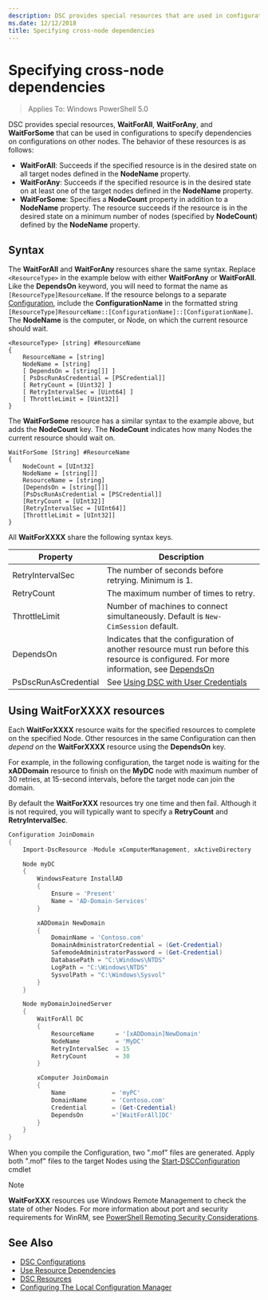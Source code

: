 ```yaml
---
description: DSC provides special resources that are used in configurations to specify dependencies on configurations on other nodes.
ms.date: 12/12/2018
title: Specifying cross-node dependencies
---
```


# Specifying cross-node dependencies

> Applies To: Windows PowerShell 5.0

DSC provides special resources, **WaitForAll**, **WaitForAny**, and **WaitForSome** that can be used
in configurations to specify dependencies on configurations on other nodes. The behavior of these
resources is as follows:

- **WaitForAll**: Succeeds if the specified resource is in the desired state on all target nodes
  defined in the **NodeName** property.
- **WaitForAny**: Succeeds if the specified resource is in the desired state on at least one of the
  target nodes defined in the **NodeName** property.
- **WaitForSome**: Specifies a **NodeCount** property in addition to a **NodeName** property. The
  resource succeeds if the resource is in the desired state on a minimum number of nodes (specified
  by **NodeCount**) defined by the **NodeName** property.

## Syntax

The **WaitForAll** and **WaitForAny** resources share the same syntax. Replace `<ResourceType>` in
the example below with either **WaitForAny** or **WaitForAll**. Like the **DependsOn** keyword, you
will need to format the name as `[ResourceType]ResourceName`. If the resource belongs to a separate
[Configuration](configurations.md), include the **ConfigurationName** in the formatted string
`[ResourceType]ResourceName::[ConfigurationName]::[ConfigurationName]`. The **NodeName** is the
computer, or Node, on which the current resource should wait.

```
<ResourceType> [string] #ResourceName
{
    ResourceName = [string]
    NodeName = [string]
    [ DependsOn = [string[]] ]
    [ PsDscRunAsCredential = [PSCredential]]
    [ RetryCount = [Uint32] ]
    [ RetryIntervalSec = [Uint64] ]
    [ ThrottleLimit = [Uint32]]
}
```

The **WaitForSome** resource has a similar syntax to the example above, but adds the **NodeCount**
key. The **NodeCount** indicates how many Nodes the current resource should wait on.

```
WaitForSome [String] #ResourceName
{
    NodeCount = [UInt32]
    NodeName = [string[]]
    ResourceName = [string]
    [DependsOn = [string[]]]
    [PsDscRunAsCredential = [PSCredential]]
    [RetryCount = [UInt32]]
    [RetryIntervalSec = [UInt64]]
    [ThrottleLimit = [UInt32]]
}
```

All **WaitForXXXX** share the following syntax keys.

|       Property       |                                                                           Description                                                                           |
| -------------------- | --------------------------------------------------------------------------------------------------------------------------------------------------------------- |
| RetryIntervalSec     | The number of seconds before retrying. Minimum is 1.                                                                                                            |
| RetryCount           | The maximum number of times to retry.                                                                                                                           |
| ThrottleLimit        | Number of machines to connect simultaneously. Default is `New-CimSession` default.                                                                              |
| DependsOn            | Indicates that the configuration of another resource must run before this resource is configured. For more information, see [DependsOn](resource-depends-on.md) |
| PsDscRunAsCredential | See [Using DSC with User Credentials](./runAsUser.md)                                                                                                           |

## Using WaitForXXXX resources

Each **WaitForXXXX** resource waits for the specified resources to complete on the specified Node.
Other resources in the same Configuration can then *depend on* the **WaitForXXXX** resource using
the **DependsOn** key.

For example, in the following configuration, the target node is waiting for the **xADDomain**
resource to finish on the **MyDC** node with maximum number of 30 retries, at 15-second intervals,
before the target node can join the domain.

By default the **WaitForXXX** resources try one time and then fail. Although it is not required, you
will typically want to specify a **RetryCount** and **RetryIntervalSec**.

```powershell
Configuration JoinDomain
{
    Import-DscResource -Module xComputerManagement, xActiveDirectory

    Node myDC
    {
        WindowsFeature InstallAD
        {
            Ensure = 'Present'
            Name = 'AD-Domain-Services'
        }

        xADDomain NewDomain
        {
            DomainName = 'Contoso.com'
            DomainAdministratorCredential = (Get-Credential)
            SafemodeAdministratorPassword = (Get-Credential)
            DatabasePath = "C:\Windows\NTDS"
            LogPath = "C:\Windows\NTDS"
            SysvolPath = "C:\Windows\Sysvol"
        }
    }

    Node myDomainJoinedServer
    {
        WaitForAll DC
        {
            ResourceName      = '[xADDomain]NewDomain'
            NodeName          = 'MyDC'
            RetryIntervalSec  = 15
            RetryCount        = 30
        }

        xComputer JoinDomain
        {
            Name             = 'myPC'
            DomainName       = 'Contoso.com'
            Credential       = (Get-Credential)
            DependsOn        ='[WaitForAll]DC'
        }
    }
}
```

When you compile the Configuration, two ".mof" files are generated. Apply both ".mof" files to the
target Nodes using the
[Start-DSCConfiguration](/powershell/module/psdesiredstateconfiguration/start-dscconfiguration)
cmdlet

> [!NOTE]
> **WaitForXXX** resources use Windows Remote Management to check the state of other Nodes. For more
> information about port and security requirements for WinRM, see
> [PowerShell Remoting Security Considerations](/powershell/scripting/learn/remoting/winrmsecurity).

## See Also

- [DSC Configurations](configurations.md)
- [Use Resource Dependencies](resource-depends-on.md)
- [DSC Resources](../resources/resources.md)
- [Configuring The Local Configuration Manager](../managing-nodes/metaConfig.md)

